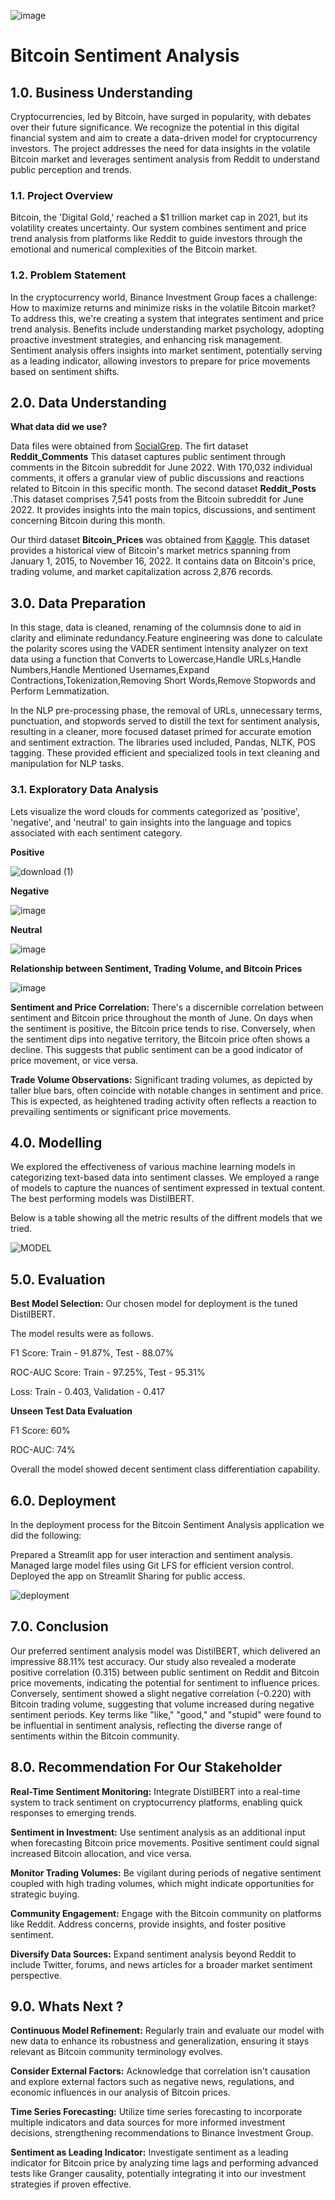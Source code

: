 ![image](https://github.com/Crypto-Web-Weavers/Bitcoin-Sentiment-Analysis/assets/124519816/c095d42c-a785-4367-8577-3cf79c7d1ec2)

# Bitcoin Sentiment Analysis

## 1.0. Business Understanding

Cryptocurrencies, led by Bitcoin, have surged in popularity, with debates over their future significance. We recognize the potential in this digital financial system and aim to create a data-driven model for cryptocurrency investors. The project addresses the need for data insights in the volatile Bitcoin market and leverages sentiment analysis from Reddit to understand public perception and trends.

### 1.1. Project Overview

Bitcoin, the 'Digital Gold,' reached a $1 trillion market cap in 2021, but its volatility creates uncertainty. Our system combines sentiment and price trend analysis from platforms like Reddit to guide investors through the emotional and numerical complexities of the Bitcoin market.

### 1.2. Problem Statement

In the cryptocurrency world, Binance Investment Group faces a challenge: How to maximize returns and minimize risks in the volatile Bitcoin market? To address this, we're creating a system that integrates sentiment and price trend analysis. Benefits include understanding market psychology, adopting proactive investment strategies, and enhancing risk management. Sentiment analysis offers insights into market sentiment, potentially serving as a leading indicator, allowing investors to prepare for price movements based on sentiment shifts.

## 2.0. Data Understanding

**What data did we use?**

Data files were obtained from [SocialGrep](https://socialgrep.com/datasets/reddit-r-bitcoin-data-for-jun-2022).
The firt dataset **Reddit_Comments** This dataset captures public sentiment through comments in the Bitcoin subreddit for June 2022. With 170,032 individual comments, it offers a granular view of public discussions and reactions related to Bitcoin in this specific month.
The second dataset **Reddit_Posts** .This dataset comprises 7,541 posts from the Bitcoin subreddit for June 2022. It provides insights into the main topics, discussions, and sentiment concerning Bitcoin during this month.

Our third dataset **Bitcoin_Prices** was obtained from [Kaggle](https://www.kaggle.com/datasets/sudalairajkumar/cryptocurrency-historical-prices-coingecko/versions/57?resource=download&select=bitcoin.csv).  This dataset provides a historical view of Bitcoin's market metrics spanning from January 1, 2015, to November 16, 2022. It contains data on Bitcoin's price, trading volume, and market capitalization across 2,876 records. 

## 3.0. Data Preparation

In this stage, data is cleaned, renaming of the columnsis done to aid in clarity and eliminate redundancy.Feature engineering was done to calculate the polarity scores using the VADER sentiment intensity analyzer on text data using a function that Converts to Lowercase,Handle URLs,Handle Numbers,Handle Mentioned Usernames,Expand Contractions,Tokenization,Removing Short Words,Remove Stopwords and Perform Lemmatization.

In the NLP pre-processing phase, the removal of URLs, unnecessary terms, punctuation, and stopwords served to distill the text for sentiment analysis, resulting in a cleaner, more focused dataset primed for accurate emotion and sentiment extraction. The libraries used included, Pandas, NLTK, POS tagging. These provided efficient and specialized tools in text cleaning and manipulation for NLP tasks.

  ### 3.1. Exploratory Data Analysis

  Lets visualize the word clouds for comments categorized as 'positive', 'negative', and 'neutral' to gain insights into the language   and topics associated with each sentiment category.
  
**Positive**

![download (1)](https://github.com/Crypto-Web-Weavers/Bitcoin-Sentiment-Analysis/assets/127657429/0c2b0d2b-0510-4e90-82c7-7186c5c739ae)
  
**Negative**

![image](https://github.com/Crypto-Web-Weavers/Bitcoin-Sentiment-Analysis/assets/124693318/2b55d405-ba45-44f8-8c3d-cdd8806a0dff)


**Neutral**

![image](https://github.com/Crypto-Web-Weavers/Bitcoin-Sentiment-Analysis/assets/124693318/24965402-83d3-4ae4-aa1d-e6c9196143af)

**Relationship between Sentiment, Trading Volume, and Bitcoin Prices**

![image](https://github.com/Crypto-Web-Weavers/Bitcoin-Sentiment-Analysis/assets/124693318/18f713ba-f506-435b-aa52-871f2f623a13)

**Sentiment and Price Correlation:** There's a discernible correlation between sentiment and Bitcoin price throughout the month of June. On days when the sentiment is positive, the Bitcoin price tends to rise. Conversely, when the sentiment dips into negative territory, the Bitcoin price often shows a decline. This suggests that public sentiment can be a good indicator of price movement, or vice versa.

**Trade Volume Observations:** Significant trading volumes, as depicted by taller blue bars, often coincide with notable changes in sentiment and price. This is expected, as heightened trading activity often reflects a reaction to prevailing sentiments or significant price movements.


## 4.0. Modelling

We explored the effectiveness of various machine learning models in categorizing text-based data into sentiment classes. We employed a range of models to capture the nuances of sentiment expressed in textual content.
The best performing models was DistilBERT.

Below is a table showing all the metric results of the diffrent models that we tried. 

![MODEL](https://github.com/Crypto-Web-Weavers/Bitcoin-Sentiment-Analysis/assets/124693318/fdcc2ba4-00ea-4c6c-8a45-93c925fb5354)

## 5.0. Evaluation
**Best Model Selection:**  Our chosen model for deployment is the tuned DistilBERT.

The model results were as follows.

F1 Score: Train - 91.87%, Test - 88.07% 

ROC-AUC Score: Train - 97.25%, Test - 95.31%

Loss: Train - 0.403, Validation - 0.417


**Unseen Test Data Evaluation**

F1 Score: 60% 

ROC-AUC: 74%

Overall the model showed  decent sentiment class differentiation capability.


## 6.0. Deployment

In the deployment process for the Bitcoin Sentiment Analysis application we did the following:

 Prepared a Streamlit app for user interaction and sentiment analysis.
 Managed large model files using Git LFS for efficient version control.
 Deployed the app on Streamlit Sharing for public access.
 
![deployment](https://github.com/Crypto-Web-Weavers/Bitcoin-Sentiment-Analysis/assets/124693318/38150405-17df-4905-8b42-9f38807198c0)



## 7.0. Conclusion

Our preferred sentiment analysis model was DistilBERT, which delivered an impressive 88.11% test accuracy. Our study also revealed a moderate positive correlation (0.315) between public sentiment on Reddit and Bitcoin price movements, indicating the potential for sentiment to influence prices. Conversely, sentiment showed a slight negative correlation (-0.220) with Bitcoin trading volume, suggesting that volume increased during negative sentiment periods. Key terms like "like," "good," and "stupid" were found to be influential in sentiment analysis, reflecting the diverse range of sentiments within the Bitcoin community.


## 8.0. Recommendation For Our Stakeholder

**Real-Time Sentiment Monitoring:** Integrate DistilBERT into a real-time system to track sentiment on cryptocurrency platforms, enabling quick responses to emerging trends.

**Sentiment in Investment:** Use sentiment analysis as an additional input when forecasting Bitcoin price movements. Positive sentiment could signal increased Bitcoin allocation, and vice versa.

**Monitor Trading Volumes:** Be vigilant during periods of negative sentiment coupled with high trading volumes, which might indicate opportunities for strategic buying.

**Community Engagement:** Engage with the Bitcoin community on platforms like Reddit. Address concerns, provide insights, and foster positive sentiment.

**Diversify Data Sources:** Expand sentiment analysis beyond Reddit to include Twitter, forums, and news articles for a broader market sentiment perspective.


## 9.0. Whats Next ?

**Continuous Model Refinement:** Regularly train and evaluate our model with new data to enhance its robustness and generalization, ensuring it stays relevant as Bitcoin community terminology evolves.

**Consider External Factors:** Acknowledge that correlation isn't causation and explore external factors such as negative news, regulations, and economic influences in our analysis of Bitcoin prices.

**Time Series Forecasting:** Utilize time series forecasting to incorporate multiple indicators and data sources for more informed investment decisions, strengthening recommendations to Binance Investment Group.

**Sentiment as Leading Indicator:** Investigate sentiment as a leading indicator for Bitcoin price by analyzing time lags and performing advanced tests like Granger causality, potentially integrating it into our investment strategies if proven effective.

